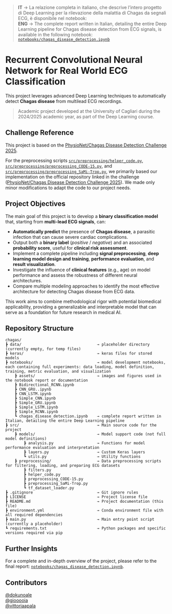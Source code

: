 > **IT** → La relazione completa in italiano, che descrive l’intero progetto di Deep Learning per la rilevazione della malattia di Chagas da segnali ECG, è disponibile nel notebook:  
> **ENG** → The complete report written in Italian, detailing the entire Deep Learning pipeline for Chagas disease detection from ECG signals, is available in the following notebook:  
> [`notebooks/chagas_disease_detection.ipynb`](notebooks/chagas_disease_detection.ipynb)



# Recurrent Convolutional Neural Network for Real World ECG Classification

This project leverages advanced Deep Learning techniques to automatically detect **Chagas disease** from multilead ECG recordings. 

> Academic project developed at the University of Cagliari during the 2024/2025 academic year, as part of the Deep Learning course.


## Challenge Reference

This project is based on the [PhysioNet/Chagas Disease Detection Challenge 2025](https://moody-challenge.physionet.org/2025/).

For the preprocessing scripts [`src/preprocessing/helper_code.py`](src/preprocessing/helper_code.py), [`src/preprocessing/preprocessing_CODE-15.py`](src/preprocessing/preprocessing_CODE-15.py), and [`src/preprocessing/preprocessing_SaMi-Trop.py`](src/preprocessing/preprocessing_SaMi-Trop.py), we primarily based our implementation on the official repository linked in the challenge ([PhysioNet/Chagas Disease Detection Challenge 2025](https://github.com/physionetchallenges/python-example-2025/blob/main/README.md)). We made only minor modifications to adapt the code to our project needs.


## Project Objectives

The main goal of this project is to develop a **binary classification model** that, starting from **multi-lead ECG signals**, can:

- **Automatically predict** the presence of **Chagas disease**, a parasitic infection that can cause severe cardiac complications.
- Output both a **binary label** (*positive* / *negative*) and an associated **probability score**, useful for **clinical risk assessment**.
- Implement a complete pipeline including **signal preprocessing**, **deep learning model design and training**, **performance evaluation**, and **result visualization**.
- Investigate the influence of **clinical features** (e.g., age) on model performance and assess the robustness of different neural architectures.
- Compare multiple modeling approaches to identify the most effective architecture for detecting Chagas disease from ECG data.

This work aims to combine methodological rigor with potential biomedical applicability, providing a generalizable and interpretable model that can serve as a foundation for future research in medical AI.


## Repository Structure

```
chagas/
┣ data/                                 → placeholder directory (currently empty, for temp files)
┣ keras/                                → keras files for stored models
┣ notebooks/                            → model development notebooks, each containing full experiments: data loading, model definition, training, metric evaluation, and visualization
    ┣ assets/                           → images and figures used in the notebook report or documentation
    ┣ Bidirectional_RCNN.ipynb
    ┣ CNN_GRU..ipynb
    ┣ CNN_LSTM.ipynb
    ┣ Simple_CNN.ipynb
    ┣ Simple_GRU.ipynb
    ┣ Simple_LSTM.ipynb
    ┣ Simple_RCNN.ipynb
    ┗ chagas_disease_detection.ipynb    → complete report written in Italian, detailing the entire Deep Learning pipeline
┣ src/                                  → Main source code for the project      
    ┣ models/                           → Model support code (not full model definitions)
        ┣ analysis.py                   → Functions for model performance evaluation and interpretation
        ┣ layers.py                     → Custom Keras layers  
        ┗ utils.py                      → Utility functions
    ┣ preprocessing/                    → Data preprocessing scripts for filtering, loading, and preparing ECG datasets
        ┣ filters.py
        ┣ helper_code.py
        ┣ preprocessing_CODE-15.py
        ┣ preprocessing_SaMi-Trop.py
        ┗ tf_dataset_loader.py
┣ .gitignore                            → Git ignore rules 
┣ LICENSE                               → Project license file
┣ README.md                             → Project documentation (this file)
┣ environment.yml                       → Conda environment file with all required dependencies
┣ main.py                               → Main entry point script (currently a placeholder)
┗ requirements.txt                      → Python packages and specific versions required via pip
```


## Further Insights

For a complete and in-depth overview of the project, please refer to the final report: [`notebooks/chagas_disease_detection.ipynb`](notebooks/chagas_disease_detection.ipynb).


## Contributors

 [@dokunoale](https://github.com/dokunoale)        
 [@giooooia](https://github.com/giooooia)                       
 [@vittoriaapala](https://github.com/vittoriaapala)  
  